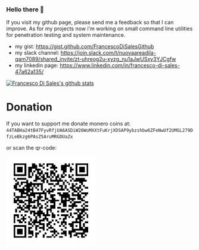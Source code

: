 ### Hello there 👋




If you visit my github page, please send me a feedback so that I can improve.
As for my projects now i'm working on small command line utilities for penetration testing and system maintenance.

* my gist: https://gist.github.com/FrancescoDiSalesGithub
* my slack channel: https://join.slack.com/t/nuovaareadila-qam7089/shared_invite/zt-uhreog2u-xyzg_nu1aJwUSxy3YJCgfw
* my linkedin page: https://www.linkedin.com/in/francesco-di-sales-47a62a135/

[![Francesco Di Sales's github stats](https://github-readme-stats.vercel.app/api?username=FrancescoDiSalesGithub)](https://github.com/anuraghazra/github-readme-stats)

# Donation

If you want to support me donate monero coins at:
`44TABHa24tB47FyvRfjUA6ASDiW26WoMXXtFuKrjXDSAP9ybzshbw6ZFeNwUf2UMGL279DfzLeBkzg6PAsZ5AruMRGDUaZx`

or scan the qr-code:

![monero wallet address](qrcode)

